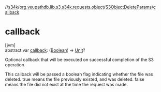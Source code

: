 //[s34k](../../../index.md)/[org.veupathdb.lib.s3.s34k.requests.object](../index.md)/[S3ObjectDeleteParams](index.md)/[callback](callback.md)

# callback

[jvm]\
abstract var [callback](callback.md): ([Boolean](https://kotlinlang.org/api/latest/jvm/stdlib/kotlin/-boolean/index.html)) -&gt; [Unit](https://kotlinlang.org/api/latest/jvm/stdlib/kotlin/-unit/index.html)?

Optional callback that will be executed on successful completion of the S3 operation.

This callback will be passed a boolean flag indicating whether the file was deleted.  true means the file previously existed, and was deleted. false means the file did not exist at the time the request was made.
